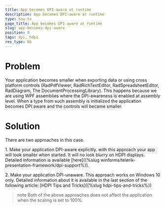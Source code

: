 ```yaml
---
title: App becomes DPI-aware at runtime
description: App becomes DPI-aware at runtime
type: how-to
page_title: App becomes DPI-aware at runtime
slug: app-becomes-dpi-aware
position: 0
tags: dpi, hdpi
res_type: kb
---
```


# Problem

Your application becomes smaller when exporting data or using cross platform controls (RadPdfViewer, RadRichTextEditor, RadSpreadsheetEditor, RadDiagram, The DocumentProcessingLibrary). This happens because we are using WPF assemblies where the DPI-awareness is enabled at assembly level. When a type from such assembly is initialized the application becomes DPI aware and the controls will became smaller. 

# Solution

There are two approaches in this case. 

1\. Make your application DPI-aware explicitly. with this approach your app will look smaller when started. It will no look blurry on HDPI displays. Detailed information is available [here]({%slug winforms/telerik-presentation-framework/dpi-support%}).

2\. Make your application DPI-unaware. This approach works on Windows 10 only. Detailed information about it is available in the last section of the following article: [HDPI Tips and Tricks]({%slug hdpi-tips-and-tricks%})

>note Both of the above approaches does not affect the application when the scaling is set to 100%. 

